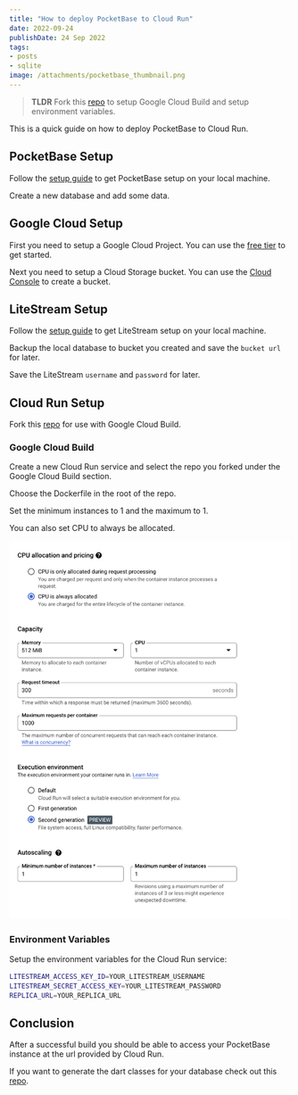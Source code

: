 ```yaml
---
title: "How to deploy PocketBase to Cloud Run"
date: 2022-09-24
publishDate: 24 Sep 2022
tags:
- posts
- sqlite
image: /attachments/pocketbase_thumbnail.png
---
```


> **TLDR** Fork this [repo](https://github.com/bscott/pocketbase-litestream) to setup Google Cloud Build and setup environment variables.

This is a quick guide on how to deploy PocketBase to Cloud Run.

## PocketBase Setup

Follow the [setup guide](https://pocketbase.io/docs/) to get PocketBase setup on your local machine.

Create a new database and add some data.

## Google Cloud Setup

First you need to setup a Google Cloud Project. You can use the [free tier](https://cloud.google.com/free) to get started.

Next you need to setup a Cloud Storage bucket. You can use the [Cloud Console](https://console.cloud.google.com/storage/browser) to create a bucket.

## LiteStream Setup

Follow the [setup guide](https://litestream.io/getting-started/) to get LiteStream setup on your local machine.

Backup the local database to bucket you created and save the `bucket url` for later.

Save the LiteStream `username` and `password` for later.

## Cloud Run Setup

Fork this [repo](https://github.com/bscott/pocketbase-litestream) for use with Google Cloud Build.

### Google Cloud Build

Create a new Cloud Run service and select the repo you forked under the Google Cloud Build section.

Choose the Dockerfile in the root of the repo.

Set the minimum instances to 1 and the maximum to 1.

You can also set CPU to always be allocated.

![](/attachments/pocketbase_settings.png)

### Environment Variables

Setup the environment variables for the Cloud Run service:

```bash
LITESTREAM_ACCESS_KEY_ID=YOUR_LITESTREAM_USERNAME
LITESTREAM_SECRET_ACCESS_KEY=YOUR_LITESTREAM_PASSWORD
REPLICA_URL=YOUR_REPLICA_URL
```

## Conclusion

After a successful build you should be able to access your PocketBase instance at the url provided by Cloud Run.

If you want to generate the dart classes for your database check out this [repo](https://github.com/rodydavis/pocketbase_dart_generator).
